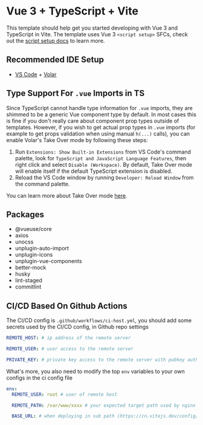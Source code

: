 # Vue 3 + TypeScript + Vite

This template should help get you started developing with Vue 3 and TypeScript in Vite. The template uses Vue 3 `<script setup>` SFCs, check out the [script setup docs](https://v3.vuejs.org/api/sfc-script-setup.html#sfc-script-setup) to learn more.

## Recommended IDE Setup

- [VS Code](https://code.visualstudio.com/) + [Volar](https://marketplace.visualstudio.com/items?itemName=Vue.volar)

## Type Support For `.vue` Imports in TS

Since TypeScript cannot handle type information for `.vue` imports, they are shimmed to be a generic Vue component type by default. In most cases this is fine if you don't really care about component prop types outside of templates. However, if you wish to get actual prop types in `.vue` imports (for example to get props validation when using manual `h(...)` calls), you can enable Volar's Take Over mode by following these steps:

1. Run `Extensions: Show Built-in Extensions` from VS Code's command palette, look for `TypeScript and JavaScript Language Features`, then right click and select `Disable (Workspace)`. By default, Take Over mode will enable itself if the default TypeScript extension is disabled.
2. Reload the VS Code window by running `Developer: Reload Window` from the command palette.

You can learn more about Take Over mode [here](https://github.com/johnsoncodehk/volar/discussions/471).

## Packages

- @vueuse/core
- axios
- unocss
- unplugin-auto-import
- unplugin-icons
- unplugin-vue-components
- better-mock
- husky
- lint-staged
- commitlint

## CI/CD Based On Github Actions

The CI/CD config is `.github/workflows/ci-host.yml`, you should add some secrets used by the CI/CD config, in Github repo settings

```yml
REMOTE_HOST: # ip address of the remote server

REMOTE_USER: # user access to the remote server

PRIVATE_KEY: # private key access to the remote server with pubkey authentication
```

What's more, you also need to modify the top `env` variables to your own configs in the ci config file

```yml
env:
  REMOTE_USER: root # user of remote host

  REMOTE_PATH: /var/www/xxxx # your expected target path used by nginx

  BASE_URL: # when deploying in sub path (https://cn.vitejs.dev/config/shared-options.html#base)
```

